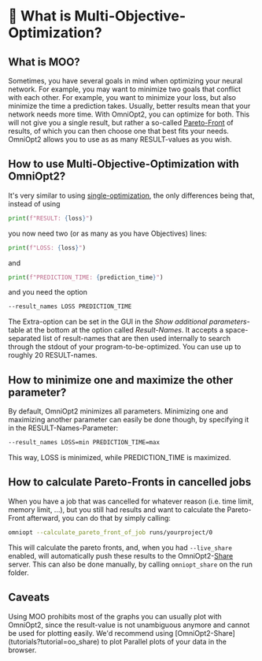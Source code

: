 # <span class="tutorial_icon invert_in_dark_mode">🧭</span> What is Multi-Objective-Optimization?

<!-- How to use OmniOpt2 with Multi-Objective-Optimization (MOO)? -->

<!-- Category: Multiple Objectives -->

<div id="toc"></div>

## What is MOO?

Sometimes, you have several goals in mind when optimizing your neural network. For example, you may want to minimize two goals that conflict with each other. For example, you want to minimize your loss, but also minimize the time a prediction takes. Usually, better results mean that your network needs more time. With OmniOpt2, you can optimize for both. This will not give you a single result, but rather a so-called [Pareto-Front](https://en.wikipedia.org/wiki/Pareto_front) of results, of which you can then choose one that best fits your needs. OmniOpt2 allows you to use as as many RESULT-values as you wish.

## How to use Multi-Objective-Optimization with OmniOpt2?

It's very similar to using [single-optimization](tutorials?tutorial=run_sh), the only differences being that, instead of using

```python
print(f"RESULT: {loss}")
```

you now need two (or as many as you have Objectives) lines:

```python
print(f"LOSS: {loss}")
```

and

```python
print(f"PREDICTION_TIME: {prediction_time}")
```

and you need the option

```bash
--result_names LOSS PREDICTION_TIME
```

The Extra-option can be set in the GUI in the *Show additional parameters*-table at the bottom at the option called *Result-Names*. It accepts a space-separated list of result-names that are then used internally to search through the stdout of your program-to-be-optimized. You can use up to roughly 20 RESULT-names.

## How to minimize one and maximize the other parameter?

By default, OmniOpt2 minimizes all parameters. Minimizing one and maximizing another parameter can easily be done though, by specifying it in the RESULT-Names-Parameter:

```bash
--result_names LOSS=min PREDICTION_TIME=max
```

This way, LOSS is minimized, while PREDICTION_TIME is maximized.

## How to calculate Pareto-Fronts in cancelled jobs

When you have a job that was cancelled for whatever reason (i.e. time limit, memory limit, ...), but you still had results and want to calculate the Pareto-Front afterward, you can do that by simply calling:

```bash
omniopt --calculate_pareto_front_of_job runs/yourproject/0
```

This will calculate the pareto fronts, and, when you had `--live_share` enabled, will automatically push these results to the OmniOpt2-[Share](tutorials?tutorial=oo_share) server. This can also be done manually, by calling `omniopt_share` on the run folder.

## Caveats
<div class="caveat warning">
Using MOO prohibits most of the graphs you can usually plot with OmniOpt2, since the result-value is not unambiguous anymore and cannot be used for plotting easily. We'd recommend using [OmniOpt2-Share](tutorials?tutorial=oo_share) to plot Parallel plots of your data in the browser.
</div>
